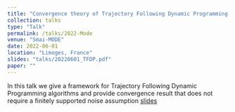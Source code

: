 ```yaml
---
title: "Convergence theory of Trajectory Following Dynamic Programming algorithms."
collection: talks
type: "Talk"
permalink: /talks/2022-Mode
venue: "Smai-MODE"
date: 2022-06-01
location: "Limoges, France"
slides: "talks/20220601_TFDP.pdf"
paper: ""
---
```

In this talk we give a framework for Trajectory Following Dynamic Programming algorithms and provide convergence result that does not require a finitely supported noise assumption
[slides](../files/talks/20220601_TFDP.pdf)
